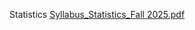 Statistics
[Syllabus_Statistics_Fall 2025.pdf](https://github.com/user-attachments/files/22753220/Syllabus_Statistics_Fall.2025.pdf)
